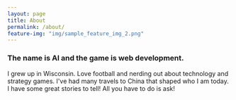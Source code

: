 ```yaml
---
layout: page
title: About
permalink: /about/
feature-img: "img/sample_feature_img_2.png"
---
```

### The name is Al and the game is web development.

I grew up in Wisconsin. Love football and nerding out about technology and strategy games. I've had many travels to China that shaped who I am today. I have some great stories to tell! All you have to do is ask!
